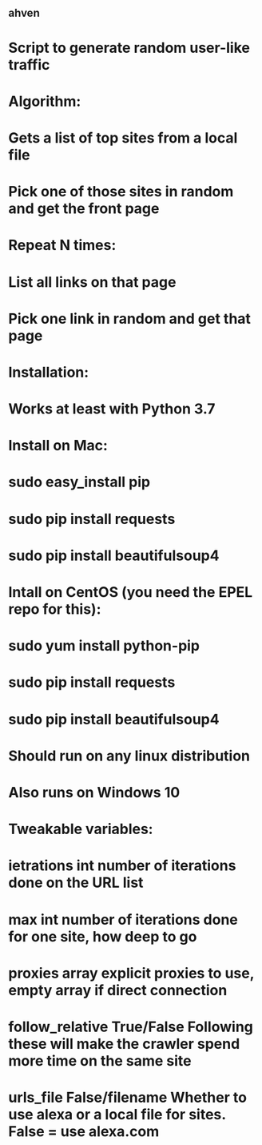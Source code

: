 ## ahven
# Script to generate random user-like traffic
# Algorithm:
#   Gets a list of top sites from a local file
#   Pick one of those sites in random and get the front page
#   Repeat N times:
#     List all links on that page
#     Pick one link in random and get that page
#
# Installation:
# Works at least with Python 3.7
# Install on Mac:
#   sudo easy_install pip
#   sudo pip install requests
#   sudo pip install beautifulsoup4
#
# Intall on CentOS (you need the EPEL repo for this):
#   sudo yum install python-pip
#   sudo pip install requests
#   sudo pip install beautifulsoup4
# 
# Should run on any linux distribution
# Also runs on Windows 10
#
# Tweakable variables: 
#  ietrations 	int		number of iterations done on the URL list
#  max	 	int		number of iterations done for one site, how deep to go
#  proxies	array		explicit proxies to use, empty array if direct connection
#  follow_relative  True/False	Following these will make the crawler spend more time on the same site
#  urls_file	False/filename  Whether to use alexa or a local file for sites. False = use alexa.com
